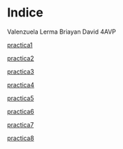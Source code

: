 <h1> Indice </h1>

 Valenzuela Lerma Briayan David 4AVP

<a href="briayanvalenzuela.github.io/Practica1.html">practica1</a>

<a href="briayanvalenzuela.github.io/practica2.html">practica2</a>

<a href="briayanvalenzuela.github.io/practica3.html">practica3</a>

<a href="briayanvalenzuela.github.iopractica 4.html">practica4</a>

<a href="briayanvalenzuela.github.io/practica5.html">practica5</a>

<a href="briayanvalenzuela.github.io/practica6.html">practica6</a>

<a href="briayanvalenzuela.github.io/practica7.html">practica7</a>

<a href="briayanvalenzuela.github.io/practica8.html">practica8</a>

